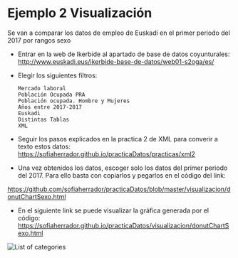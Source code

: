 # Ejemplo 2 Visualización
Se van a comparar los datos de empleo de Euskadi en el primer periodo del 2017 por rangos sexo

- Entrar en la web de Ikerbide al apartado de base de datos coyunturales: 
<http://www.euskadi.eus/ikerbide-base-de-datos/web01-s2oga/es/>
- Elegir los siguientes filtros:

      Mercado laboral
      Población Ocupada PRA
      Población ocupada. Hombre y Mujeres
      Años entre 2017-2017
      Euskadi
      Distintas Tablas
      XML
- Seguir los pasos explicados en la practica 2 de XML para converir a texto estos datos:
<https://sofiaherrador.github.io/practicaDatos/practicas/xml2>

- Una vez obtenidos los datos, escoger solo los datos del primer periodo del 2017. Para ello basta con copiarlos y pegarlos en el código del link: 

<https://github.com/sofiaherrador/practicaDatos/blob/master/visualizacion/donutChartSexo.html>
- En el siguiente link se puede visualizar la gráfica generada por el código:
<https://sofiaherrador.github.io/practicaDatos/visualizacion/donutChartSexo.html>

![List of categories](https://sofiaherrador.github.io/practicaDatos/fotos/fotos/Capture%2045.PNG)
